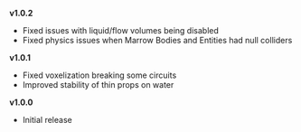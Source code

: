 **v1.0.2**
- Fixed issues with liquid/flow volumes being disabled
- Fixed physics issues when Marrow Bodies and Entities had null colliders

**v1.0.1**
- Fixed voxelization breaking some circuits
- Improved stability of thin props on water

**v1.0.0**
- Initial release